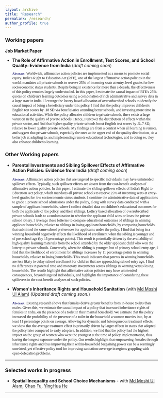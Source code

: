 ```yaml
---
layout: archive
title: "Research"
permalink: /research/
author_profile: true
---
```

<!-- Jump to:
- [Working papers](#working-papers)
- [Selected works in progress](#selected-works-in-progress)
- [Publications](#publications) -->

### Working papers <a name="working-papers"></a>

**Job Market Paper**
- **The Role of Affirmative Action in Enrollment, Test Scores, and School Quality: Evidence from India** (*draft coming soon*)
    <p style="font-size: 85%; font-family:Verdana; width=80%;"> <strong style="font-size:90%; color:midnightblue;">Abstract:</strong> Worldwide, affirmative action policies are implemented as a means to promote social equity. India's Right to Education Act (RTE), one of the largest affirmative action policies in the world, mandates all private schools to reserve 25% of incoming seats at entry-level grades for low socioeconomic status students. Despite being in existence for more than a decade, the effectiveness of this policy remains largely understudied. In this paper, I estimate the causal impact of RTE's 25% quotas on children's learning outcomes using a combination of rich administrative and survey data in a large state in India. I leverage the lottery based allocation of oversubscribed schools to identify the causal impact of being a beneficiary under this policy. I find that the policy improves children's English test scores by .18 SD via beneficiaries attending better schools, and investing more time in educational activities. While the policy allocates children to private schools, there exists a large variation in the quality of private schools. Hence, I uncover the distribution of effects within the private sector, and find that higher quality private schools boost English test scores by .5-.7 SD, relative to lower quality private schools. My findings are from a context when all learning is remote, and suggest that private schools, especially the ones at the upper end of the quality distribution, do a better job at adapting to, and implementing remote educational technologies, and in doing so, they also enhance children's learning. </p>

### Other Working papers <a name="other-working-papers"></a>

- **Parental Investments and Sibling Spillover Effects of Affirmative Action Policies: Evidence from India** (*draft coming soon*)

    <p style="font-size: 85%; font-family:Verdana; width=80%;"> <strong style="font-size:90%; color:midnightblue;">Abstract:</strong> Affirmative action policies that are targeted to specific individuals may have unintended spillover effects. Typically, such spillover effects are absent from the cost-benefit analyses of affirmative action policies. In this paper, I estimate the sibling spillover effects of India's Right to Education Act policy, which mandates all private schools to reserve 25% of incoming seats at entry-level grades for low socioeconomic status students. I combine the administrative data of applications to grade 1 private school admissions under the policy, along with survey data conducted with a sample of applicant households, where I collect detailed data on children's educational outcomes for both the applicants of the policy, and their siblings. Lottery based allocation of oversubscribed private schools leads to a randomization in whether the applicant child wins or loses the private school lottery. I leverage these lotteries to compare educational outcomes of siblings in winning applicant households, relative to siblings in losing applicant households, by comparing households that submitted the same school preferences for applicants under the policy. I find that being in a winning household negatively affects the likelihood of enrollment when the sibling is younger and of pre-school age (by 15 percentage points). This result is potentially driven by the availability of high-quality learning materials from the school attended by the older applicant child who won the lottery to private schools. Conversely, when the sibling is younger, but of primary school entry age, I find that the likelihood of enrollment for siblings increases by 11 percentage points in winning households, relative to losing households. This result indicates that parents in winning households are less likely to delay school enrollment for children that are approaching school entry age. I find no differences in parental time and monetary investments across siblings in winning versus losing households. The results highlight that affirmative action policies may have unintended consequences, beyond targeted individuals, and highlights the importance of considering these spillovers in the cost-benefit analyses of such policies.</p> 


- **Women's Inheritance Rights and Household Sanitation** (with [Md Moshi Ul Alam](https://moshialam.github.io)) (*Updated draft coming soon.*)

     <p style="font-size: 85%; font-family:Verdana; width=80%;"> <strong style="font-size:90%; color:midnightblue;">Abstract:</strong> Existing research shows that females derive greater benefits from in-house toilets than males. Given this, we estimate the causal impact of a policy that increased inheritance rights of females in India, on the presence of a toilet in their marital household. We estimate that the policy increased the probability of the presence of a toilet in the household a woman marries into, by at least 11 percentage points on average. Allowing for dynamic and heterogeneous treatment effects, we show that the average treatment effect is primarily driven by larger effects in states that adopted the policy later compared to early adopters. In addition, we find that the policy had the highest impact on the group of women who were the youngest at the time of policy implementation, thus having the longest exposure under the policy. Our results highlight that empowering females through inheritance rights and thus improving their within-household bargaining power can be a seemingly unrelated, yet effective policy tool for improving sanitation coverage in regions grappling with open-defecation problems.</p>

---

### Selected works in progress <a name="selected-works-in-progress"></a>
<!-- a comment -->
- **Spatial Inequality and School Choice Mechanisms** - with [Md Moshi Ul Alam](https://moshialam.github.io), [Chao Fu](https://users.ssc.wisc.edu/~cfu/), [YingHua He](https://sites.google.com/site/yinghuahe/)

---
